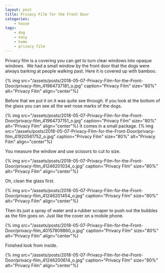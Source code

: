 ```yaml
---
layout: post
title: Privacy Film for the Front Door
categories:
    - house
tags:
    - dog
    - easy
    - home
    - privacy film
---
```


Privacy film is a covering you can get to turn clear windows into opaque windows.  We had a small window by the front door that the dogs were always barking at people walking past. Here it is covered up with bamboo.

{% img src="/assets/posts/2018-05-07-Privacy-Film-for-the-Front-Door/privacy-film_41964737181_o.jpg" caption="Privacy Film" size="80%" alt="Privacy Film" align="center"%}

Before that we put it on it was quite see through. If you look at the bottom of the glass you can see all the wet nose marks of the dogs.

{% img src="/assets/posts/2018-05-07-Privacy-Film-for-the-Front-Door/privacy-film_41964737151_o.jpg" caption="Privacy Film" size="80%" alt="Privacy Film" align="center"%}
It comes in a small package.
{% img src="/assets/posts/2018-05-07-Privacy-Film-for-the-Front-Door/privacy-film_41920561752_o.jpg" caption="Privacy Film" size="80%" alt="Privacy Film" align="center"%}

You measure the window and use scissors to cut to size.

{% img src="/assets/posts/2018-05-07-Privacy-Film-for-the-Front-Door/privacy-film_41246201034_o.jpg" caption="Privacy Film" size="80%" alt="Privacy Film" align="center"%}

Oh, clean the glass first.

{% img src="/assets/posts/2018-05-07-Privacy-Film-for-the-Front-Door/privacy-film_41246201454_o.jpg" caption="Privacy Film" size="80%" alt="Privacy Film" align="center"%}

Then its just a spray of water and a rubber scraper to push out the bubbles as the film goes on. Just like the cover on a mobile phone.

{% img src="/assets/posts/2018-05-07-Privacy-Film-for-the-Front-Door/privacy-film_40157809860_o.jpg" caption="Privacy Film" size="80%" alt="Privacy Film" align="center"%}

Finished look from inside.

{% img src="/assets/posts/2018-05-07-Privacy-Film-for-the-Front-Door/privacy-film_41246200614_o.jpg" caption="Privacy Film" size="80%" alt="Privacy Film" align="center"%}